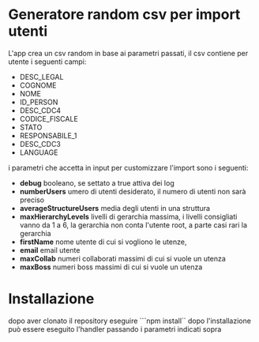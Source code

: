 # Generatore random csv per import utenti

L'app crea un csv random in base ai parametri passati, il csv contiene per utente i seguenti campi:
- DESC_LEGAL
- COGNOME
- NOME
- ID_PERSON
- DESC_CDC4
- CODICE_FISCALE
- STATO
- RESPONSABILE_1
- DESC_CDC3
- LANGUAGE

i parametri che accetta in input per customizzare l'import sono i seguenti:
- **debug** booleano, se settato a true attiva dei log
- **numberUsers** umero di utenti desiderato, il numero di utenti non sarà preciso
- **averageStructureUsers** media degli utenti in una struttura
- **maxHierarchyLevels** livelli di gerarchia massima, i livelli consigliati vanno da 1 a 6, la gerarchia non conta l'utente root, a parte casi rari la gerarchia
- **firstName** nome utente di cui si vogliono le utenze,
- **email** email utente
- **maxCollab** numeri collaborati massimi di cui si vuole un utenza
- **maxBoss** numeri boss massimi di cui si vuole un utenza

# Installazione

dopo aver clonato il repository eseguire
```npm install``
dopo l'installazione può essere eseguito l'handler passando i parametri indicati sopra

